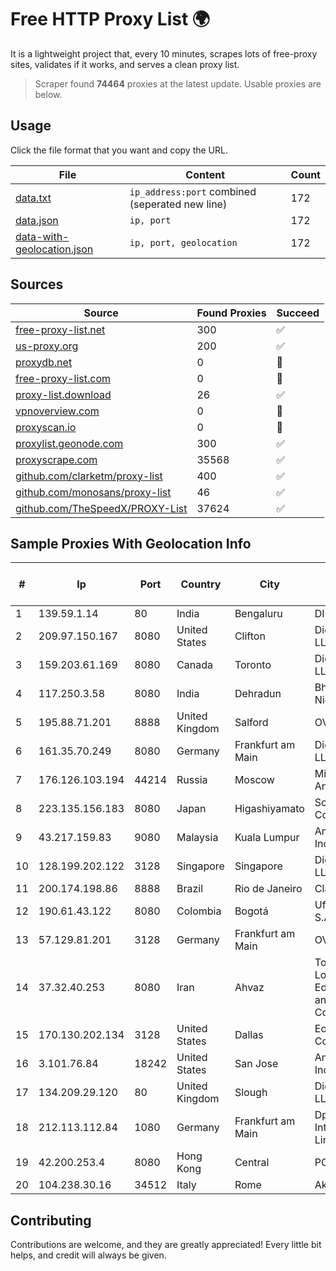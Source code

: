 
# Free HTTP Proxy List 🌍

It is a lightweight project that, every 10 minutes, scrapes lots of free-proxy sites, validates if it works, and serves a clean proxy list.


> Scraper found **74464** proxies at the latest update. Usable proxies are below.

## Usage

Click the file format that you want and copy the URL.


|File|Content|Count|
|----|-------|-----|
|[data.txt](https://raw.githubusercontent.com/themiralay/Proxy-List-World/master/data.txt)|`ip_address:port` combined (seperated new line)|172|
|[data.json](https://raw.githubusercontent.com/themiralay/Proxy-List-World/master/data.json)|`ip, port`|172|
|[data-with-geolocation.json](https://raw.githubusercontent.com/themiralay/Proxy-List-World/master/data-with-geolocation.json)|`ip, port, geolocation`|172|

## Sources

|Source|Found Proxies|Succeed|
|------|-------------|-------|
|[free-proxy-list.net](https://free-proxy-list.net)|300|✅|
|[us-proxy.org](https://www.us-proxy.org)|200|✅|
|[proxydb.net](http://proxydb.net)|0|🚫|
|[free-proxy-list.com](https://free-proxy-list.com/?page=&port=&type%5B%5D=http&type%5B%5D=https&up_time=0&search=Search)|0|🚫|
|[proxy-list.download](https://www.proxy-list.download/HTTP)|26|✅|
|[vpnoverview.com](https://vpnoverview.com/privacy/anonymous-browsing/free-proxy-servers)|0|🚫|
|[proxyscan.io](https://www.proxyscan.io)|0|🚫|
|[proxylist.geonode.com](https://proxylist.geonode.com/api/proxy-list?limit=300&page=1&sort_by=lastChecked&sort_type=desc&protocols=http,https)|300|✅|
|[proxyscrape.com](https://api.proxyscrape.com/v2/?request=displayproxies&protocol=http&timeout=10000&country=all&ssl=all&anonymity=all)|35568|✅|
|[github.com/clarketm/proxy-list](https://raw.githubusercontent.com/clarketm/proxy-list/master/proxy-list-raw.txt)|400|✅|
|[github.com/monosans/proxy-list](https://raw.githubusercontent.com/monosans/proxy-list/main/proxies/http.txt)|46|✅|
|[github.com/TheSpeedX/PROXY-List](https://raw.githubusercontent.com/TheSpeedX/PROXY-List/master/http.txt)|37624|✅|


## Sample Proxies With Geolocation Info

|#|Ip|Port|Country|City|Internet Service Provider|
|-|--|----|-------|----|-------------------------|
|1|139.59.1.14|80|India|Bengaluru|DIGITALOCEAN|
|2|209.97.150.167|8080|United States|Clifton|DigitalOcean, LLC|
|3|159.203.61.169|8080|Canada|Toronto|DigitalOcean, LLC|
|4|117.250.3.58|8080|India|Dehradun|Bharat Sanchar Nigam Ltd|
|5|195.88.71.201|8888|United Kingdom|Salford|OVH SAS|
|6|161.35.70.249|8080|Germany|Frankfurt am Main|DigitalOcean, LLC|
|7|176.126.103.194|44214|Russia|Moscow|Miglovets Egor Andreevich|
|8|223.135.156.183|8080|Japan|Higashiyamato|So-net Corporation|
|9|43.217.159.83|9080|Malaysia|Kuala Lumpur|Amazon.com, Inc.|
|10|128.199.202.122|3128|Singapore|Singapore|DigitalOcean, LLC|
|11|200.174.198.86|8888|Brazil|Rio de Janeiro|Claro S.A|
|12|190.61.43.122|8080|Colombia|Bogotá|Ufinet Panama S.A.|
|13|57.129.81.201|3128|Germany|Frankfurt am Main|OVH SAS|
|14|37.32.40.253|8080|Iran|Ahvaz|Toloe Rayaneh Loghman Educational and Cultural Co.|
|15|170.130.202.134|3128|United States|Dallas|Eonix Corporation|
|16|3.101.76.84|18242|United States|San Jose|Amazon.com, Inc.|
|17|134.209.29.120|80|United Kingdom|Slough|DigitalOcean, LLC|
|18|212.113.112.84|1080|Germany|Frankfurt am Main|DpkgSoft International Limited|
|19|42.200.253.4|8080|Hong Kong|Central|PCCW IMSBiz|
|20|104.238.30.16|34512|Italy|Rome|AkhaliNet LLC|



## Contributing

Contributions are welcome, and they are greatly appreciated! Every
little bit helps, and credit will always be given.

